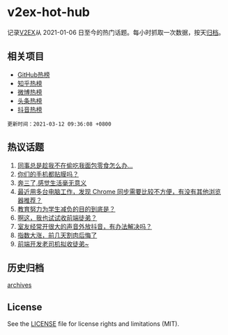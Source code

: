 # v2ex-hot-hub

 记录[V2EX](https://www.v2ex.com/)从 2021-01-06 日至今的热门话题。每小时抓取一次数据，按天[归档](archives)。
 
 ## 相关项目

- [GitHub热榜](https://github.com/snaildev/github-hot-hub)
- [知乎热榜](https://github.com/snaildev/zhihu-hot-hub)
- [微博热榜](https://github.com/snaildev/weibo-hot-hub)
- [头条热榜](https://github.com/snaildev/toutiao-hot-hub)
- [抖音热榜](https://github.com/snaildev/douyin-hot-hub)


 `更新时间：2021-03-12 09:36:08 +0800`

## 热议话题

1. [同事总是趁我不在偷吃我面包零食怎么办...](https://www.v2ex.com/t/760596)
1. [你们的手机都贴膜吗？](https://www.v2ex.com/t/760554)
1. [奔三了,感觉生活毫无意义](https://www.v2ex.com/t/760696)
1. [最近用多台电脑工作，发现 Chrome 同步需要比较不方便，有没有其他浏览器推荐？](https://www.v2ex.com/t/760669)
1. [教育努力为学生减负的目的到底是？](https://www.v2ex.com/t/760714)
1. [啊这，我也试试收前端徒弟？](https://www.v2ex.com/t/760721)
1. [室友经常开很大的声音外放抖音，有办法解决吗？](https://www.v2ex.com/t/760592)
1. [指数大涨，前几天割肉后悔了](https://www.v2ex.com/t/760603)
1. [前端开发老司机拟收徒弟~](https://www.v2ex.com/t/760701)

## 历史归档

[archives](archives)

## License

See the [LICENSE](LICENSE) file for license rights and limitations (MIT).
